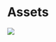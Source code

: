 # Assets

<img src="[https://assets.nu.gd/avatar_1.png](https://assets.nu.gd/nu_foundation/avatar_1.png)" />
